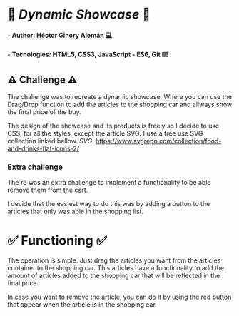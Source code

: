 # 🛒 ***Dynamic Showcase*** 🛒

#### - **Author**: Héctor Ginory Alemán 💻
#### - **Tecnologies**: HTML5, CSS3, JavaScript - ES6, Git ⌨️


## ️⚠️ **Challenge** ⚠️

The challenge was to recreate a dynamic showcase. Where you can use the Drag/Drop function to add the articles to the shopping car and allways show the final price of the buy. 

The design of the showcase and its products is freely so I decide to use CSS, for all the styles, except the article SVG. I use a free use SVG collection linked bellow.
*SVG*: https://www.svgrepo.com/collection/food-and-drinks-flat-icons-2/

### **Extra challenge**
The´re was an extra challenge to implement a functionality to be able remove them from the cart. 

I decide that the easiest way to do this was by adding a button to the articles that only was able in the shopping list.

# ✅ **Functioning** ✅
The operation is simple. Just drag the articles you want from the articles container to the shopping car. This articles have a functionality to add the amount of articles added to the shopping car that will be reflected in the final price.

In case you want to remove the article, you can do it by using the red button that appear when the article is in the shopping car.